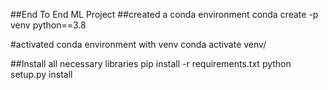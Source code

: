 ##End To End ML Project
##created a conda environment
conda create -p venv python==3.8

#activated conda environment with venv
conda activate venv/

##Install all necessary libraries
pip install -r requirements.txt
python setup.py install